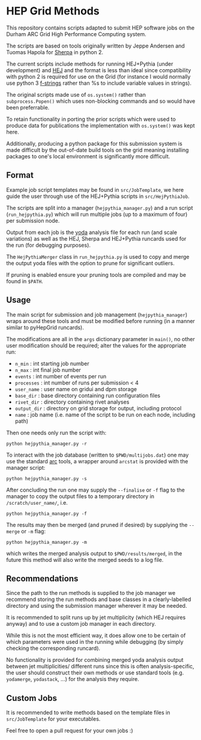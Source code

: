 
# HEP Grid Methods

This repository contains scripts adapted to submit HEP software jobs on the Durham ARC Grid High Performance Computing system.

The scripts are based on tools originally written by Jeppe Andersen and Tuomas Hapola for [Sherpa](https://sherpa-team.gitlab.io/) in python 2.

The current scripts include methods for running HEJ+Pythia (under development) and [HEJ](https://hej.hepforge.org/) and the format is less than ideal since compatibility with python 2 is required for use on the Grid (for instance I would normally use python 3 [f-strings](https://docs.python.org/3/tutorial/inputoutput.html) rather than %s to include variable values in strings).

The original scripts made use of `os.system()` rather than `subprocess.Popen()` which uses non-blocking commands and so would have been preferrable.

To retain functionality in porting the prior scripts which were used to produce data for publications the implementation with `os.system()` was kept here.

Additionally, producing a python package for this submission system is made difficult by the out-of-date build tools on the grid meaning installing packages to one's local environment is significantly more difficult.

## Format
Example job script templates may be found in `src/JobTemplate`, we here guide the user through use of the HEJ+Pythia scripts in `src/HejPythiaJob`.

The scripts are split into a manager (`hejpythia_manager.py`) and a run script (`run_hejpythia.py`) which will run multiple jobs (up to a maximum of four) per submission node.

Output from each job is the [yoda](https://yoda.hepforge.org/) analysis file for each run (and scale variations) as well as the HEJ, Sherpa and HEJ+Pythia runcards used for the run (for debugging purposes).

The `HejPythiaMerger` class in `run_hejpythia.py` is used to copy and merge the output yoda files with the option to prune for significant outliers.

If pruning is enabled ensure your pruning tools are compiled and may be found in `$PATH`.

## Usage
The main script for submission and job management (`hejpythia_manager`) wraps around these tools and must be modified before running (in a manner similar to pyHepGrid runcards).

The modifications are all in the `args` dictionary parameter in `main()`, no other user modification should be required; alter the values for the appropriate run:

 - `n_min` : int starting job number
 - `n_max` : int final job number
 - `events` : int number of events per run
 - `processes` : int number of runs per submission < 4
 - `user_name` : user name on gridui and dpm storage
 - `base_dir` : base directory containing run configuration files
 - `rivet_dir` : directory containing rivet analyses
 - `output_dir` : directory on grid storage for output, including protocol
 - `name` : job name (i.e. name of the script to be run on each node, including path)

Then one needs only run the script with:
```
python hejpythia_manager.py -r
```
To interact with the job database (written to `$PWD/multijobs.dat`) one may use the standard [arc](https://www.ippp.dur.ac.uk/~andersen/GridTutorial/arc.html) tools, a wrapper around `arcstat` is provided with the manager script:
```
python hejpythia_manager.py -s
```
After concluding the run one may supply the `--finalise` or `-f` flag to the manager to copy the output files to a temporary directory in `/scratch/user_name/`, i.e.
```
python hejpythia_manager.py -f
```
The results may then be merged (and pruned if desired) by supplying the `--merge` or `-m` flag:
```
python hejpythia_manager.py -m
```
which writes the merged analysis output to `$PWD/results/merged`, in the future this method will also write the merged seeds to a log file.

## Recommendations

Since the path to the run methods is supplied to the job manager we recommend storing the run methods and base classes in a clearly-labelled directory and using the submission manager wherever it may be needed.

It is recommended to split runs up by jet multiplicity (which HEJ requires anyway) and to use a custom job manager in each directory.

While this is not the most efficient way, it does allow one to be certain of which parameters were used in the running while debugging (by simply checking the corresponding runcard).

No functionality is provided for combining merged yoda analysis output between jet multiplicities/ different runs since this is often analysis-specific, the user should construct their own methods or use standard tools (e.g. `yodamerge`, `yodastack`, ...) for the analysis they require.

## Custom Jobs

It is recommended to write methods based on the template files in `src/JobTemplate` for your executables.

Feel free to open a pull request for your own jobs :)
